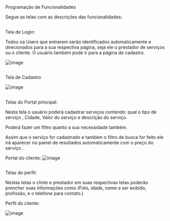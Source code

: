 ## 

Programação de Funcionalidades 

Segue as telas com as descrições das funcionalidades: 

## 

Tela de Login:

Todos oa Users que entrarem serão identificados automaticamente e direcionados para a sua respectiva página, seja ele o prestador de serviços ou o cliente. O usuário também pode ir para a página de cadastro.

![image](https://user-images.githubusercontent.com/90906766/208016097-e447b460-d6e0-4d2d-9e89-510501d16da6.png)

##

Tela de Cadastro 

![image](https://user-images.githubusercontent.com/90906766/208018514-e08cf9d2-91a9-4cb8-9ca1-1f304ed849e0.png)

## 

Telas do Portal principal:

Nesta tela o usuário poderá cadastrar serviços contendo: qual o tipo de serviço , Cidade, Valor do serviço e descrição do serviço.

Poderá fazer um filtro quanto a sua necessidade também.

Assim que o serviço for cadastrado e também o filtro de busca for feito ele irá aparecer no painel de resultados automaticamente com o preço do serviço .

Portal do cliente:
![image](https://user-images.githubusercontent.com/90906766/208018930-4a2c39ac-c155-41eb-bea1-1b3bf52bb312.png)

## 

Telas do perfil:

Nestas telas o clinte e prestador em suas respectivas telas poderão prencher suas informações como (Foto, idade, nome a ser exibido, profissão, e o telefone para contato.)

Perfil do cliente:

![image](https://user-images.githubusercontent.com/90906766/208022707-a37f23c4-64cc-45f9-a6d4-23703ab07b53.png)
